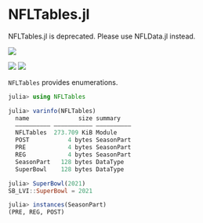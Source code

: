 # NFLTables.jl

NFLTables.jl is deprecated. Please use NFLData.jl instead.

![](https://github.com/KyleSJohnston/NFLTables.jl/workflows/UnitTests/badge.svg)

[![](https://img.shields.io/badge/docs-stable-blue.svg)](https://KyleSJohnston.github.io/NFLTables.jl/stable)
[![](https://img.shields.io/badge/docs-dev-blue.svg)](https://KyleSJohnston.github.io/NFLTables.jl/dev)

`NFLTables` provides enumerations.

```julia
julia> using NFLTables

julia> varinfo(NFLTables)
  name              size summary
  –––––––––– ––––––––––– ––––––––––
  NFLTables  273.709 KiB Module
  POST           4 bytes SeasonPart
  PRE            4 bytes SeasonPart
  REG            4 bytes SeasonPart
  SeasonPart   128 bytes DataType
  SuperBowl    128 bytes DataType

julia> SuperBowl(2021)
SB_LVI::SuperBowl = 2021

julia> instances(SeasonPart)
(PRE, REG, POST)

```
